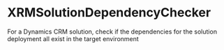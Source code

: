 # XRMSolutionDependencyChecker
For a Dynamics CRM solution, check if the dependencies for the solution deployment all exist in the target environment
